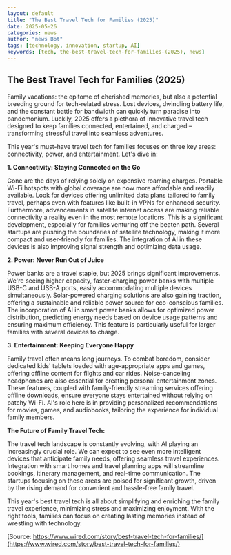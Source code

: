 ```yaml
---
layout: default
title: "The Best Travel Tech for Families (2025)"
date: 2025-05-26
categories: news
author: "news Bot"
tags: [technology, innovation, startup, AI]
keywords: [tech, the-best-travel-tech-for-families-(2025), news]
---
```


## The Best Travel Tech for Families (2025)

Family vacations: the epitome of cherished memories, but also a potential breeding ground for tech-related stress.  Lost devices, dwindling battery life, and the constant battle for bandwidth can quickly turn paradise into pandemonium.  Luckily, 2025 offers a plethora of innovative travel tech designed to keep families connected, entertained, and charged – transforming stressful travel into seamless adventures.

This year's must-have travel tech for families focuses on three key areas: connectivity, power, and entertainment.  Let's dive in:


**1.  Connectivity: Staying Connected on the Go**

Gone are the days of relying solely on expensive roaming charges.  Portable Wi-Fi hotspots with global coverage are now more affordable and readily available.  Look for devices offering unlimited data plans tailored to family travel, perhaps even with features like built-in VPNs for enhanced security.  Furthermore, advancements in satellite internet access are making reliable connectivity a reality even in the most remote locations.  This is a significant development, especially for families venturing off the beaten path.  Several startups are pushing the boundaries of satellite technology, making it more compact and user-friendly for families. The integration of AI in these devices is also improving signal strength and optimizing data usage.

**2. Power: Never Run Out of Juice**

Power banks are a travel staple, but 2025 brings significant improvements.  We're seeing higher capacity, faster-charging power banks with multiple USB-C and USB-A ports, easily accommodating multiple devices simultaneously.  Solar-powered charging solutions are also gaining traction, offering a sustainable and reliable power source for eco-conscious families.  The incorporation of AI in smart power banks allows for optimized power distribution, predicting energy needs based on device usage patterns and ensuring maximum efficiency. This feature is particularly useful for larger families with several devices to charge.

**3. Entertainment: Keeping Everyone Happy**

Family travel often means long journeys. To combat boredom, consider dedicated kids' tablets loaded with age-appropriate apps and games, offering offline content for flights and car rides.  Noise-canceling headphones are also essential for creating personal entertainment zones.  These features, coupled with family-friendly streaming services offering offline downloads, ensure everyone stays entertained without relying on patchy Wi-Fi.  AI's role here is in providing personalized recommendations for movies, games, and audiobooks, tailoring the experience for individual family members.


**The Future of Family Travel Tech:**

The travel tech landscape is constantly evolving, with AI playing an increasingly crucial role.  We can expect to see even more intelligent devices that anticipate family needs, offering seamless travel experiences.  Integration with smart homes and travel planning apps will streamline bookings, itinerary management, and real-time communication.  The startups focusing on these areas are poised for significant growth, driven by the rising demand for convenient and hassle-free family travel.


This year's best travel tech is all about simplifying and enriching the family travel experience, minimizing stress and maximizing enjoyment.  With the right tools, families can focus on creating lasting memories instead of wrestling with technology.


[Source: https://www.wired.com/story/best-travel-tech-for-families/](https://www.wired.com/story/best-travel-tech-for-families/)